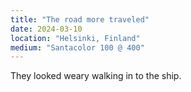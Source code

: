 ```yaml
---
title: "The road more traveled"
date: 2024-03-10
location: "Helsinki, Finland"
medium: "Santacolor 100 @ 400"
---
```


They looked weary walking in to the ship.